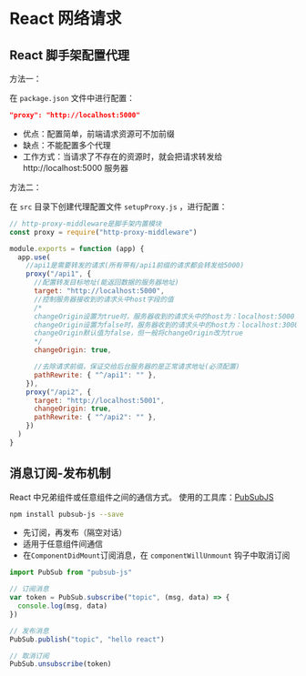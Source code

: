 # React 网络请求

## React 脚手架配置代理

方法一：

在 `package.json` 文件中进行配置：

```json
"proxy": "http://localhost:5000"
```

- 优点：配置简单，前端请求资源可不加前缀
- 缺点：不能配置多个代理
- 工作方式：当请求了不存在的资源时，就会把请求转发给 http://localhost:5000 服务器

方法二：

在 `src` 目录下创建代理配置文件 `setupProxy.js` ，进行配置：

```js
// http-proxy-middleware是脚手架内置模块
const proxy = require("http-proxy-middleware")

module.exports = function (app) {
  app.use(
    //api1是需要转发的请求(所有带有/api1前缀的请求都会转发给5000)
    proxy("/api1", {
      //配置转发目标地址(能返回数据的服务器地址)
      target: "http://localhost:5000",
      //控制服务器接收到的请求头中host字段的值
      /*
      changeOrigin设置为true时，服务器收到的请求头中的host为：localhost:5000
      changeOrigin设置为false时，服务器收到的请求头中的host为：localhost:3000
      changeOrigin默认值为false，但一般将changeOrigin改为true
      */
      changeOrigin: true,

      //去除请求前缀，保证交给后台服务器的是正常请求地址(必须配置)
      pathRewrite: { "^/api1": "" },
    }),
    proxy("/api2", {
      target: "http://localhost:5001",
      changeOrigin: true,
      pathRewrite: { "^/api2": "" },
    })
  )
}
```

## 消息订阅-发布机制

React 中兄弟组件或任意组件之间的通信方式。
使用的工具库：[PubSubJS](https://www.npmjs.com/package/pubsub-js)

```sh
npm install pubsub-js --save
```

- 先订阅，再发布（隔空对话）
- 适用于任意组件间通信
- 在`ComponentDidMount`订阅消息，在 `componentWillUnmount` 钩子中取消订阅

```js
import PubSub from "pubsub-js"

// 订阅消息
var token = PubSub.subscribe("topic", (msg, data) => {
  console.log(msg, data)
})

// 发布消息
PubSub.publish("topic", "hello react")

// 取消订阅
PubSub.unsubscribe(token)
```
